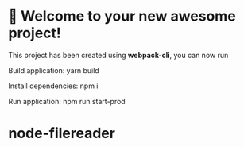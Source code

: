 # 🚀 Welcome to your new awesome project!

This project has been created using **webpack-cli**, you can now run

Build application:
yarn build 

Install dependencies:
npm i

Run application:
npm run start-prod

# node-filereader
